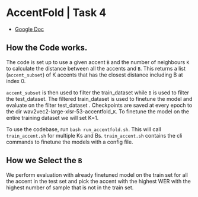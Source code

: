 # AccentFold | Task 4


- [Google Doc](https://docs.google.com/document/d/1MzHIB1PCe8QVrjdA-2_DBkYld-4UNhtbPVO_Op9FH0Y/edit#)


## How the Code works.
The code is set up to use a given accent `B` and the number of neighbours `K` to  calculate the distance between all the accents and `B`. This returns a list (`accent_subset`) of K accents that has the closest distance including B at index 0. 


`accent_subset` is then used to filter the train_dataset while `B` is used to filter the test_dataset. The filtered train_dataset is used to finetune the model and evaluate on the filter test_dataset . Checkpoints are saved at every epoch to the dir wav2vec2-large-xlsr-53-accentfold_`K`. 
To finetune the model on the entire training dataset we will set K=1. </br>

To use the codebase, run `bash run_accentfold.sh`. This will call  `train_accent.sh` for multiple Ks and Bs. `train_accent.sh` contains the cli commands to finetune the models with a config file.


## How we Select the `B`
We perform evaluation with already finetuned model on the train set for all the accent in the test set and pick the accent with the highest WER with the highest number of sample that is not in the train set.

